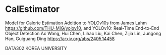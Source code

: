 # CalEstimator
Model for Calorie Estimation
Addition to YOLOv10s from James Lahm https://github.com/THU-MIG/yolov10, and YOLOv10: Real-Time End-to-End Object Detection
Ao Wang, Hui Chen, Lihao Liu, Kai Chen, Zijia Lin, Jungong Han, Guiguang Ding https://arxiv.org/abs/2405.14458

DATA302 KOREA UNIVERSITY
